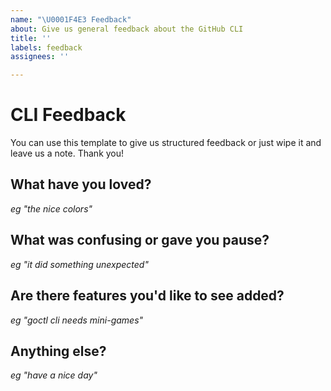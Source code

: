 ```yaml
---
name: "\U0001F4E3 Feedback"
about: Give us general feedback about the GitHub CLI
title: ''
labels: feedback
assignees: ''

---
```


# CLI Feedback

You can use this template to give us structured feedback or just wipe it and leave us a note. Thank you!

## What have you loved?

_eg "the nice colors"_

## What was confusing or gave you pause?

_eg "it did something unexpected"_

## Are there features you'd like to see added?

_eg "goctl cli needs mini-games"_

## Anything else?

_eg "have a nice day"_
